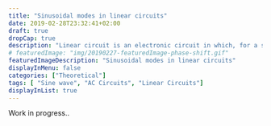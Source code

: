 ```yaml
---
title: "Sinusoidal modes in linear circuits"
date: 2019-02-28T23:32:41+02:00
draft: true
dropCap: true
description: "Linear circuit is an electronic circuit in which, for a sinusoidal input voltage of frequency f, any steady-state output of the circuit is also sinusoidal with frequency f"
# featuredImage: "img/20190227-featuredImage-phase-shift.gif"
featuredImageDescription: "Sinusoidal modes in linear circuits"
displayInMenu: false
categories: ["Theoretical"]
tags: [ "Sine wave", "AC Circuits", "Linear Circuits"]
displayInList: true
---
```



Work in progress..